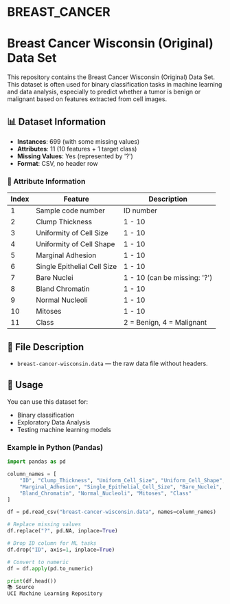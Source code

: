 # BREAST_CANCER

# Breast Cancer Wisconsin (Original) Data Set

This repository contains the Breast Cancer Wisconsin (Original) Data Set. This dataset is often used for binary classification tasks in machine learning and data analysis, especially to predict whether a tumor is benign or malignant based on features extracted from cell images.

## 📊 Dataset Information

- **Instances**: 699 (with some missing values)
- **Attributes**: 11 (10 features + 1 target class)
- **Missing Values**: Yes (represented by '?')
- **Format**: CSV, no header row

### 🔢 Attribute Information

| Index | Feature                         | Description                             |
|-------|----------------------------------|-----------------------------------------|
| 1     | Sample code number              | ID number                                |
| 2     | Clump Thickness                 | 1 - 10                                   |
| 3     | Uniformity of Cell Size        | 1 - 10                                   |
| 4     | Uniformity of Cell Shape       | 1 - 10                                   |
| 5     | Marginal Adhesion              | 1 - 10                                   |
| 6     | Single Epithelial Cell Size    | 1 - 10                                   |
| 7     | Bare Nuclei                    | 1 - 10 (can be missing: '?')            |
| 8     | Bland Chromatin                | 1 - 10                                   |
| 9     | Normal Nucleoli                | 1 - 10                                   |
| 10    | Mitoses                        | 1 - 10                                   |
| 11    | Class                          | 2 = Benign, 4 = Malignant                |

## 📁 File Description

- `breast-cancer-wisconsin.data` — the raw data file without headers.

## 🚀 Usage

You can use this dataset for:
- Binary classification
- Exploratory Data Analysis
- Testing machine learning models

### Example in Python (Pandas)
```python
import pandas as pd

column_names = [
    "ID", "Clump_Thickness", "Uniform_Cell_Size", "Uniform_Cell_Shape",
    "Marginal_Adhesion", "Single_Epithelial_Cell_Size", "Bare_Nuclei",
    "Bland_Chromatin", "Normal_Nucleoli", "Mitoses", "Class"
]

df = pd.read_csv("breast-cancer-wisconsin.data", names=column_names)

# Replace missing values
df.replace("?", pd.NA, inplace=True)

# Drop ID column for ML tasks
df.drop("ID", axis=1, inplace=True)

# Convert to numeric
df = df.apply(pd.to_numeric)

print(df.head())
📚 Source
UCI Machine Learning Repository

